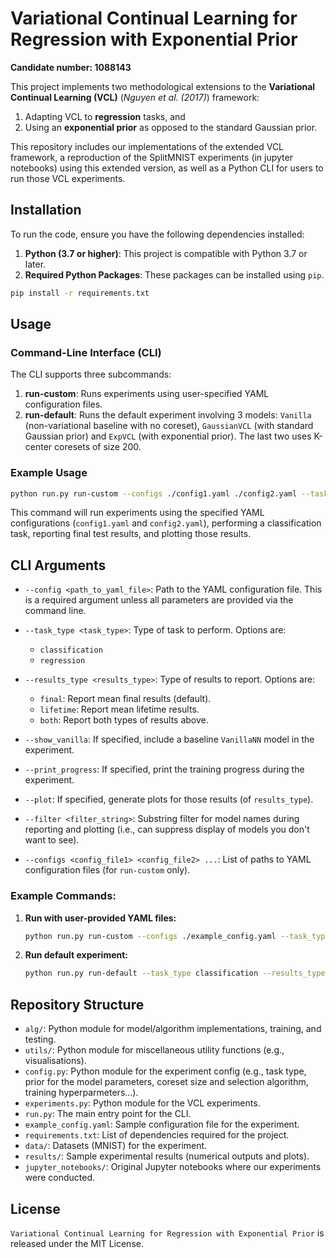 # Variational Continual Learning for Regression with Exponential Prior

**Candidate number: 1088143**


This project implements two methodological extensions to the **Variational Continual Learning (VCL)** (*Nguyen et al. (2017)*) framework: 
1) Adapting VCL to **regression** tasks, and 
2) Using an **exponential prior** as opposed to the standard Gaussian prior.

This repository includes our implementations of the extended VCL framework, a reproduction of the SplitMNIST experiments (in jupyter notebooks) using this extended version, as well as a Python CLI for users to run those VCL experiments.

## Installation

To run the code, ensure you have the following dependencies installed:

1. **Python (3.7 or higher)**: This project is compatible with Python 3.7 or later.
2. **Required Python Packages**: These packages can be installed using `pip`.

```bash
pip install -r requirements.txt
```

## Usage

### Command-Line Interface (CLI)

The CLI supports three subcommands:

1. **run-custom**: Runs experiments using user-specified YAML configuration files.
2. **run-default**: Runs the default experiment involving 3 models: `Vanilla` (non-variational baseline with no coreset), `GaussianVCL` (with  standard Gaussian prior) and `ExpVCL` (with exponential prior). The last two uses K-center coresets of size 200.

### Example Usage

```bash
python run.py run-custom --configs ./config1.yaml ./config2.yaml --task_type classification --results_type final --plot
```

This command will run experiments using the specified YAML configurations (`config1.yaml` and `config2.yaml`), performing a classification task, reporting final test results, and plotting those results.

## CLI Arguments

- `--config <path_to_yaml_file>`: Path to the YAML configuration file. This is a required argument unless all parameters are provided via the command line.
  
- `--task_type <task_type>`: Type of task to perform. Options are:
  - `classification`
  - `regression`
  
- `--results_type <results_type>`: Type of results to report. Options are:
  - `final`: Report mean final results (default).
  - `lifetime`: Report mean lifetime results.
  - `both`: Report both types of results above.
  
- `--show_vanilla`: If specified, include a baseline `VanillaNN` model in the experiment.
  
- `--print_progress`: If specified, print the training progress during the experiment.

- `--plot`: If specified, generate plots for those results (of `results_type`).

- `--filter <filter_string>`: Substring filter for model names during reporting and plotting (i.e., can suppress display of models you don't want to see).

- `--configs <config_file1> <config_file2> ...`: List of paths to YAML configuration files (for `run-custom` only).

### Example Commands:

1. **Run with user-provided YAML files:**
   ```bash
   python run.py run-custom --configs ./example_config.yaml --task_type regression --results_type final
   ```

2. **Run default experiment:**
   ```bash
   python run.py run-default --task_type classification --results_type both
   ```

## Repository Structure

- `alg/`: Python module for model/algorithm implementations, training, and testing.
- `utils/`: Python module for miscellaneous utility functions (e.g., visualisations).
- `config.py`: Python module for the experiment config (e.g., task type, prior for the model parameters, coreset size and selection algorithm, training hyperparmeters...).
- `experiments.py`: Python module for the VCL experiments.
- `run.py`: The main entry point for the CLI.
- `example_config.yaml`: Sample configuration file for the experiment.
- `requirements.txt`: List of dependencies required for the project.
- `data/`: Datasets (MNIST) for the experiment.
- `results/`: Sample experimental results (numerical outputs and plots).
- `jupyter_notebooks/`: Original Jupyter notebooks where our experiments were conducted.

## License

`Variational Continual Learning for Regression with Exponential Prior` is released under the MIT License.
